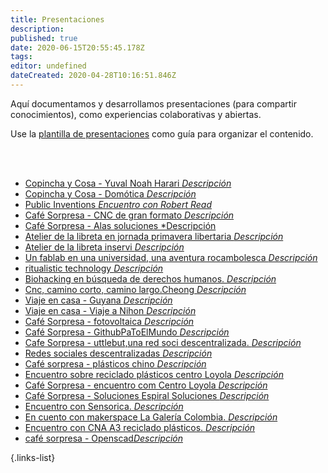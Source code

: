 ```yaml
---
title: Presentaciones
description: 
published: true
date: 2020-06-15T20:55:45.178Z
tags: 
editor: undefined
dateCreated: 2020-04-28T10:16:51.846Z
---
```


Aquí documentamos y desarrollamos presentaciones (para compartir conocimientos), como experiencias colaborativas y abiertas.


Use la [plantilla de presentaciones](https://copinchapedia.copincha.org/es/Plantillas/Presentaciones) como guía para organizar el contenido.

<br>

<br>

- [Copincha y Cosa - Yuval Noah Harari *Descripción*]()
- [Copincha y Cosa - Domótica *Descripción*]()
- [Public Inventions *Encuentro con Robert Read*]()
- [Café Sorpresa - CNC de gran formato *Descripción*]()
- [Café Sorpresa - Alas soluciones *Descripción]()
- [Atelier de la libreta en jornada primavera libertaria *Descripción*]()
- [Atelier de la libreta inservi *Descripción*]()
- [Un fablab en una universidad, una aventura rocambolesca *Descripción*]()
- [ritualistic technology *Descripción*]()
- [Biohacking en búsqueda de derechos humanos. *Descripción*]()
- [Cnc, camino corto, camino largo.Cheong *Descripción*]()
- [Viaje en casa - Guyana *Descripción*]()
- [Viaje en casa - Viaje a Nihon *Descripción*]()
- [Café Sorpresa - fotovoltaica *Descripción*]()
- [Café Sorpresa - GithubPaToElMundo *Descripción*]()
- [Cafe Sorpresa - uttlebut,una red soci descentralizada. *Descripción*]()
- [Redes sociales descentralizadas *Descripción*]()
- [Café sorpresa - plásticos chino *Descripción*]()
- [Encuentro sobre reciclado plásticos centro Loyola *Descripción*]()
- [Café Sorpresa - encuentro com Centro Loyola *Descripción*]()
- [Café Sorpresa - Soluciones Espiral Soluciones *Descripción*]()
- [Encuentro con Sensorica. *Descripción*]()
- [En cuento con makerspace La Galería Colombia. *Descripción*]()
- [Encuentro con CNA A3 reciclado plásticos. *Descripción*]()
- [café sorpresa - Openscad*Descripción*]()

{.links-list}